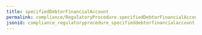 ```yaml
---
title: specifiedDebtorFinancialAccount
permalink: compliance/RegulatoryProcedure.specifiedDebtorFinancialAccount.html
jsonid: compliance_regulatoryprocedure_specifieddebtorfinancialaccount
---
```

